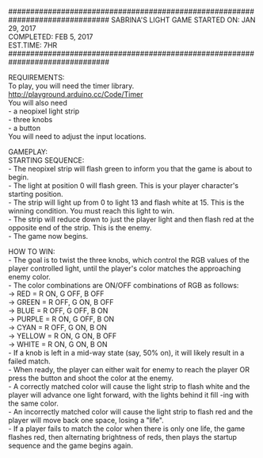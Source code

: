 ###############################################################################
                           SABRINA'S LIGHT GAME
STARTED ON: JAN 29, 2017  
COMPLETED:  FEB  5, 2017  
EST.TIME: 7HR  
###############################################################################

REQUIREMENTS:  
  To play, you will need the timer library.  
  http://playground.arduino.cc/Code/Timer  
  You will also need  
    - a neopixel light strip  
    - three knobs  
    - a button  
  You will need to adjust the input locations.  
  
GAMEPLAY:  
  STARTING SEQUENCE:  
    - The neopixel strip will flash green to inform you that the game is about
      to begin.  
    - The light at position 0 will flash green. This is your player character's
      starting position.  
    - The strip will light up from 0 to light 13 and flash white at 15. This is
      the winning condition. You must reach this light to win.  
    - The strip will reduce down to just the player light and then flash red at
      the opposite end of the strip. This is the enemy.  
    - The game now begins.  
  
HOW TO WIN:  
    - The goal is to twist the three knobs, which control the RGB values of the
      player controlled light, until the player's color matches the approaching
      enemy color.  
    - The color combinations are ON/OFF combinations of RGB as follows:  
        -> RED    = R ON,  G OFF, B OFF  
        -> GREEN  = R OFF, G ON,  B OFF  
        -> BLUE   = R OFF, G OFF, B ON  
        -> PURPLE = R ON,  G OFF, B ON  
        -> CYAN   = R OFF, G ON,  B ON  
        -> YELLOW = R ON,  G ON,  B OFF  
        -> WHITE  = R ON,  G ON,  B ON  
    - If a knob is left in a mid-way state (say, 50% on), it will likely result
      in a failed match.  
    - When ready, the player can either wait for enemy to reach the player OR
      press the button and shoot the color at the enemy.  
    - A correctly matched color will cause the light strip to flash white and 
      the player will advance one light forward, with the lights behind it fill
      -ing with the same color.  
    - An incorrectly matched color will cause the light strip to flash red and
      the player will move back one space, losing a "life".  
    - If a player fails to match the color when there is only one life, the game
      flashes red, then alternating brightness of reds, then plays the startup
      sequence and the game begins again.  
